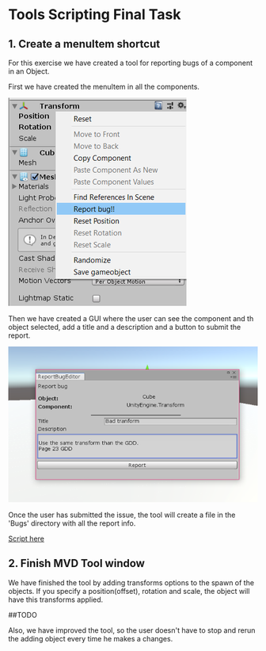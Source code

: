 # Tools Scripting Final Task

## 1. Create a menuItem shortcut

For this exercise we have created a tool for reporting bugs of a component in an Object.

First we have created the menuItem in all the components.

![Menu option](Menu.png)

Then we have created a GUI where the user can see the component and th object selected, add a title and a description and a button to submit the report.

![Report bug](Report.png)

Once the user has submitted the issue, the tool will create a file in the 'Bugs' directory with all the report info. 

[Script here](MVDTools2/Assets/Editor/Source/ReportBugTool.cs)

## 2. Finish MVD Tool window

We have finished the tool by adding transforms options to the spawn of the objects. If you specify a position(offset), rotation and scale, the object will have this transforms applied. 

##TODO

Also, we have improved the tool, so the user doesn't have to stop and rerun the adding object every time he makes a changes.